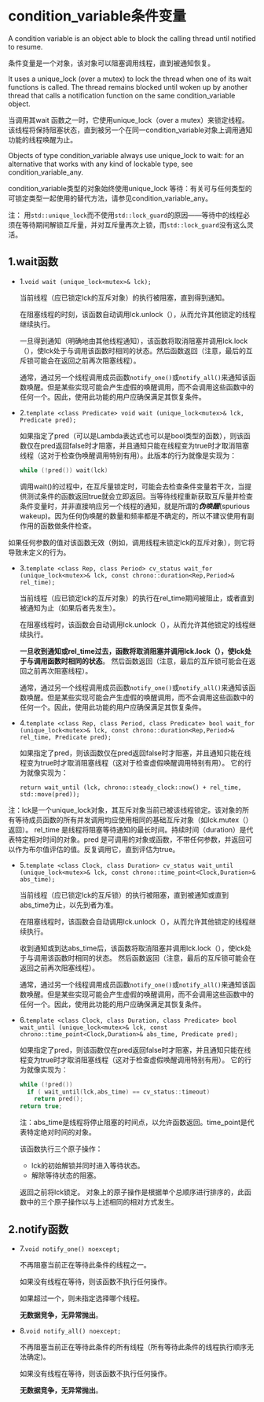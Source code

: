 # condition_variable条件变量

A condition variable is an object able to block the calling thread until notified to resume.

条件变量是一个对象，该对象可以阻塞调用线程，直到被通知恢复。

It uses a unique_lock (over a mutex) to lock the thread when one of its wait functions is called. The thread remains blocked until woken up by another thread that calls a notification function on the same condition_variable object.

当调用其wait 函数之一时，它使用unique_lock（over a mutex）来锁定线程。 该线程将保持阻塞状态，直到被另一个在同一condition_variable对象上调用通知功能的线程唤醒为止。

Objects of type condition_variable always use unique_lock<mutex> to wait: for an alternative that works with any kind of lockable type, see condition_variable_any.

condition_variable类型的对象始终使用unique_lock <mutex>等待：有关可与任何类型的可锁定类型一起使用的替代方法，请参见condition_variable_any。

注： 用`std::unique_lock`而不使用`std::lock_guard`的原因——等待中的线程必须在等待期间解锁互斥量，并对互斥量再次上锁，而`std::lock_guard`没有这么灵活。

## 1.wait函数

- 1.`void wait (unique_lock<mutex>& lck);`

  当前线程（应已锁定lck的互斥对象）的执行被阻塞，直到得到通知。

  在阻塞线程的时刻，该函数自动调用lck.unlock（），从而允许其他锁定的线程继续执行。

  一旦得到通知（明确地由其他线程通知），该函数将取消阻塞并调用lck.lock（），使lck处于与调用该函数时相同的状态。然后函数返回（注意，最后的互斥锁可能会在返回之前再次阻塞线程）。

  通常，通过另一个线程调用成员函数`notify_one()`或`notify_all()`来通知该函数唤醒。但是某些实现可能会产生虚假的唤醒调用，而不会调用这些函数中的任何一个。因此，使用此功能的用户应确保满足其恢复条件。

- 2.`template <class Predicate>
    void wait (unique_lock<mutex>& lck, Predicate pred);`

  如果指定了pred（可以是Lambda表达式也可以是bool类型的函数），则该函数仅在pred返回false时才阻塞，并且通知只能在线程变为true时才取消阻塞线程（这对于检查伪唤醒调用特别有用）。此版本的行为就像是实现为：

  ```c++
  while (!pred()) wait(lck)
  ```

  调用wait()的过程中，在互斥量锁定时，可能会去检查条件变量若干次，当提供测试条件的函数返回true就会立即返回。当等待线程重新获取互斥量并检查条件变量时，并非直接响应另一个线程的通知，就是所谓的***伪唤醒***(spurious wakeup)。因为任何伪唤醒的数量和频率都是不确定的，所以不建议使用有副作用的函数做条件检查。 

如果任何参数的值对该函数无效（例如，调用线程未锁定lck的互斥对象），则它将导致未定义的行为。

- 3.`template <class Rep, class Period>
    cv_status wait_for (unique_lock<mutex>& lck,
                        const chrono::duration<Rep,Period>& rel_time);`

  当前线程（应已锁定lck的互斥对象）的执行在rel_time期间被阻止，或者直到被通知为止（如果后者先发生）。

  在阻塞线程时，该函数会自动调用lck.unlock（），从而允许其他锁定的线程继续执行。

  **一旦收到通知或rel_time过去，函数将取消阻塞并调用lck.lock（），使lck处于与调用函数时相同的状态**。 然后函数返回（注意，最后的互斥锁可能会在返回之前再次阻塞线程）。

  通常，通过另一个线程调用成员函数`notify_one()`或`notify_all()`来通知该函数唤醒。但是某些实现可能会产生虚假的唤醒调用，而不会调用这些函数中的任何一个。因此，使用此功能的用户应确保满足其恢复条件。

- 4.`template <class Rep, class Period, class Predicate>
         bool wait_for (unique_lock<mutex>& lck,
              const chrono::duration<Rep,Period>& rel_time, Predicate pred);`

  如果指定了pred，则该函数仅在pred返回false时才阻塞，并且通知只能在线程变为true时才取消阻塞线程（这对于检查虚假唤醒调用特别有用）。 它的行为就像实现为：

  `return wait_until (lck, chrono::steady_clock::now() + rel_time, std::move(pred));`

注：lck是一个unique_lock对象，其互斥对象当前已被该线程锁定。该对象的所有等待成员函数的所有并发调用均应使用相同的基础互斥对象（如lck.mutex（）返回）。 rel_time 是线程将阻塞等待通知的最长时间。持续时间（duration）是代表特定相对时间的对象。pred 是可调用的对象或函数，不带任何参数，并返回可以作为布尔值评估的值。反复调用它，直到评估为true。

- 5.`template <class Clock, class Duration>
    cv_status wait_until (unique_lock<mutex>& lck,
                          const chrono::time_point<Clock,Duration>& abs_time);`

  当前线程（应已锁定lck的互斥锁）的执行被阻塞，直到被通知或直到abs_time为止，以先到者为准。

  在阻塞线程时，该函数会自动调用lck.unlock（），从而允许其他锁定的线程继续执行。

  收到通知或到达abs_time后，该函数将取消阻塞并调用lck.lock（），使lck处于与调用该函数时相同的状态。 然后函数返回（注意，最后的互斥锁可能会在返回之前再次阻塞线程）。

  通常，通过另一个线程调用成员函数`notify_one()`或`notify_all()`来通知该函数唤醒。但是某些实现可能会产生虚假的唤醒调用，而不会调用这些函数中的任何一个。因此，使用此功能的用户应确保满足其恢复条件。

- 6.`template <class Clock, class Duration, class Predicate>
         bool wait_until (unique_lock<mutex>& lck,
                          const chrono::time_point<Clock,Duration>& abs_time,
                          Predicate pred);`

  如果指定了pred，则该函数仅在pred返回false时才阻塞，并且通知只能在线程变为true时才取消阻塞线程（这对于检查虚假唤醒调用特别有用）。 它的行为就像实现为：

  ```c++
  while (!pred())
    if ( wait_until(lck,abs_time) == cv_status::timeout)
      return pred();
  return true;
  ```

  注：abs_time是线程将停止阻塞的时间点，以允许函数返回。time_point是代表特定绝对时间的对象。

  该函数执行三个原子操作：

  - lck的初始解锁并同时进入等待状态。
  - 解除等待状态的阻塞。

  返回之前将lck锁定。
  对象上的原子操作是根据单个总顺序进行排序的，此函数中的三个原子操作以与上述相同的相对方式发生。

## 2.notify函数

- 7.`void notify_one() noexcept;`

  不再阻塞当前正在等待此条件的线程之一。

  如果没有线程在等待，则该函数不执行任何操作。

  如果超过一个，则未指定选择哪个线程。

  **无数据竞争，无异常抛出**。

- 8.`void notify_all() noexcept;`

  不再阻塞当前正在等待此条件的所有线程（所有等待此条件的线程执行顺序无法确定)。

  如果没有线程在等待，则该函数不执行任何操作。

  **无数据竞争，无异常抛出**。